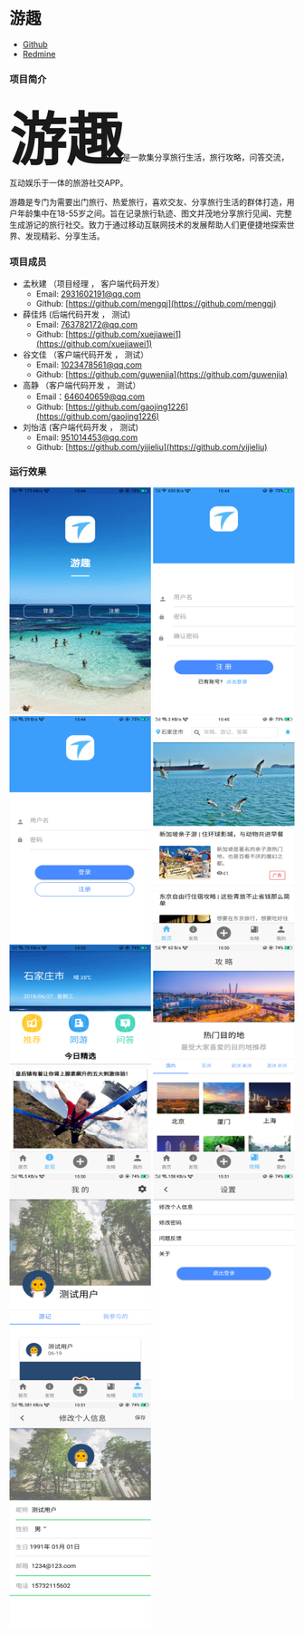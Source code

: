 # 游趣
<ul>
  <li>
    <a href="https://github.com/mengqj/youqu">Github</a>
  </li>
  <li>
    <a href="http://10.7.1.5/projects/h5/wiki">Redmine</a>
  </li>
</ul>

### 项目简介
<strong style="font-size:100px;">游趣</strong>是一款集分享旅行生活，旅行攻略，问答交流，互动娱乐于一体的旅游社交APP。

游趣是专门为需要出门旅行、热爱旅行，喜欢交友、分享旅行生活的群体打造，用户年龄集中在18-55岁之间。旨在记录旅行轨迹、图文并茂地分享旅行见闻、完整生成游记的旅行社交。致力于通过移动互联网技术的发展帮助人们更便捷地探索世界、发现精彩、分享生活。

### 项目成员
* 孟秋建 （项目经理 ， 客户端代码开发）
    * Email: <2931602191@qq.com>
    * Github: [https://github.com/mengqj](https://github.com/mengqj)
* 薛佳炜  (后端代码开发 ， 测试)
     * Email: <763782172@qq.com>
     * Github: [https://github.com/xuejiawei1](https://github.com/xuejiawei1)
* 谷文佳  （客户端代码开发 ， 测试）
     * Email: <1023478561@qq.com>
     * Github: [https://github.com/guwenjia](https://github.com/guwenjia)
* 高静   （客户端代码开发 ， 测试）
     * Email：<646040659@qq.com>
     * Github: [https://github.com/gaojing1226](https://github.com/gaojing1226)
* 刘怡洁   (客户端代码开发 ， 测试)
     * Email: <951014453@qq.com>
     * Github: [https://github.com/yijieliu](https://github.com/yijieliu)
     
### 运行效果
  <img src="images/thum/kaishi.png" width="250px" height="400px" >
  <img src="images/thum/zhuce.png" width="250px"  height="400px" >
  <img src="images/thum/login.png" width="250px" height="400px">
  
  <img src="images/thum/hone.png" width="250px" height="400px">
  <img src="images/thum/faxian.png" width="250px" height="400px">
  <img src="images/thum/gonglue.png" width="250px" height="400px">
  
  <img src="images/thum/wo.png" width="250px" height="400px">
  <img src="images/thum/shezhi.png" width="250px" height="400px">
  <img src="images/thum/changeinfo.png" width="250px" height="400px">

